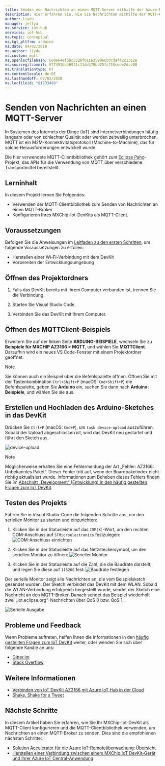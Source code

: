 ```yaml
---
title: Senden von Nachrichten an einen MQTT-Server mithilfe der Azure-MQTT-Clientbibliothek
description: Hier erfahren Sie, wie Sie Nachrichten mithilfe der MQTT-Clientbibliothek an einen MQTT-Broker senden. Außerdem erfahren Sie, wie Sie Ihr MXChip IoT DevKit als MQTT-Client konfigurieren.
author: liydu
manager: jeffya
ms.service: iot-hub
services: iot-hub
ms.topic: conceptual
ms.tgt_pltfrm: arduino
ms.date: 04/02/2018
ms.author: liydu
ms.custom: mqtt
ms.openlocfilehash: 600e64ef5bc3329f0116359066bdcdaf42c13e2e
ms.sourcegitcommit: 877491bd46921c11dd478bd25fc718ceee2dcc08
ms.translationtype: HT
ms.contentlocale: de-DE
ms.lasthandoff: 07/02/2020
ms.locfileid: "81733489"
---
```

# <a name="send-messages-to-an-mqtt-server"></a>Senden von Nachrichten an einen MQTT-Server

In Systemen des Internets der Dinge (IoT) sind Internetverbindungen häufig langsam oder von schlechter Qualität oder werden zeitweilig unterbrochen. MQTT ist ein M2M-Konnektivitätsprotokoll (Machine-to-Machine), das für solche Herausforderungen entwickelt wurde. 

Die hier verwendete MQTT-Clientbibliothek gehört zum [Eclipse Paho](https://www.eclipse.org/paho/)-Projekt, das APIs für die Verwendung von MQTT über verschiedene Transportmittel bereitstellt.

## <a name="what-you-learn"></a>Lerninhalt

In diesem Projekt lernen Sie Folgendes:
- Verwenden der MQTT-Clientbibliothek zum Senden von Nachrichten an einen MQTT-Broker
- Konfigurieren Ihres MXChip-Iot-DevKits als MQTT-Client.

## <a name="what-you-need"></a>Voraussetzungen

Befolgen Sie die Anweisungen im [Leitfaden zu den ersten Schritten](https://docs.microsoft.com/azure/iot-hub/iot-hub-arduino-iot-devkit-az3166-get-started), um folgende Voraussetzungen zu erfüllen:

* Herstellen einer Wi-Fi-Verbindung mit dem DevKit
* Vorbereiten der Entwicklungsumgebung

## <a name="open-the-project-folder"></a>Öffnen des Projektordners

1. Falls das DevKit bereits mit Ihrem Computer verbunden ist, trennen Sie die Verbindung.

2. Starten Sie Visual Studio Code.

3. Verbinden Sie das DevKit mit Ihrem Computer.

## <a name="open-the-mqttclient-sample"></a>Öffnen des MQTTClient-Beispiels

Erweitern Sie auf der linken Seite **ARDUINO-BEISPIELE**, wechseln Sie zu **Beispiele für MXCHIP AZ3166 > MQTT**, und wählen Sie **MQTTClient**. Daraufhin wird ein neues VS Code-Fenster mit einem Projektordner geöffnet.

> [!NOTE]
> Sie können auch ein Beispiel über die Befehlspalette öffnen. Öffnen Sie mit der Tastenkombination `Ctrl+Shift+P` (macOS: `Cmd+Shift+P`) die Befehlspalette, geben Sie **Arduino** ein, suchen Sie dann nach **Arduino: Beispiele**, und wählen Sie sie aus.

## <a name="build-and-upload-the-arduino-sketch-to-the-devkit"></a>Erstellen und Hochladen des Arduino-Sketches in das DevKit

Drücken Sie `Ctrl+P` (macOS: `Cmd+P`), um `task device-upload` auszuführen. Sobald der Upload abgeschlossen ist, wird das DevKit neu gestartet und führt den Sketch aus.

![device-upload](media/iot-hub-arduino-iot-devkit-az3166-mqtt-helloworld/device-upload.jpg)

> [!NOTE]
> Möglicherweise erhalten Sie eine Fehlermeldung der Art „Fehler: AZ3166: Unbekanntes Paket“. Dieser Fehler tritt auf, wenn der Boardpaketindex nicht richtig aktualisiert wurde. Informationen zum Beheben dieses Fehlers finden Sie im [Abschnitt „Development“ (Entwicklung) in den häufig gestellten Fragen zum IoT DevKit](https://microsoft.github.io/azure-iot-developer-kit/docs/faq/#development).

## <a name="test-the-project"></a>Testen des Projekts

Führen Sie in Visual Studio-Code die folgenden Schritte aus, um den seriellen Monitor zu starten und einzurichten:

1. Klicken Sie in der Statusleiste auf das `COM[X]`-Wort, um den rechten COM-Anschluss auf `STMicroelectronics` festzulegen: ![COM-Anschluss einrichten](media/iot-hub-arduino-iot-devkit-az3166-mqtt-helloworld/set-com-port.jpg)

2. Klicken Sie in der Statusleiste auf das Netzsteckersymbol, um den seriellen Monitor zu öffnen: ![Serieller Monitor](media/iot-hub-arduino-iot-devkit-az3166-mqtt-helloworld/serial-monitor.jpg)
  
3. Klicken Sie in der Statusleiste auf die Zahl, die die Baudrate darstellt, und legen Sie diese auf `115200` fest: ![Baudrate festlegen](media/iot-hub-arduino-iot-devkit-az3166-mqtt-helloworld/set-baud-rate.jpg)

Der serielle Monitor zeigt alle Nachrichten an, die vom Beispielsketch gesendet wurden. Der Sketch verbindet das DevKit mit dem WLAN. Sobald die WLAN-Verbindung erfolgreich hergestellt wurde, sendet der Sketch eine Nachricht an den MQTT-Broker. Danach sendet das Beispiel wiederholt zwei „iot.eclipse.org“-Nachrichten über QoS 0 bzw. QoS 1.

![Serielle Ausgabe](media/iot-hub-arduino-iot-devkit-az3166-mqtt-helloworld/serial-output.jpg)

## <a name="problems-and-feedback"></a>Probleme und Feedback

Wenn Probleme auftreten, helfen Ihnen die Informationen in den [häufig gestellten Fragen zum IoT DevKit](https://microsoft.github.io/azure-iot-developer-kit/docs/faq/) weiter, oder wenden Sie sich über folgende Kanäle an uns:

* [Gitter.im](https://gitter.im/Microsoft/azure-iot-developer-kit)
* [Stack Overflow](https://stackoverflow.com/questions/tagged/iot-devkit)

## <a name="see-also"></a>Weitere Informationen

* [Verbinden von IoT DevKit AZ3166 mit Azure IoT Hub in der Cloud](iot-hub-arduino-iot-devkit-az3166-get-started.md)
* [Shake, Shake for a Tweet](iot-hub-arduino-iot-devkit-az3166-retrieve-twitter-message.md)

## <a name="next-steps"></a>Nächste Schritte

In diesem Artikel haben Sie erfahren, wie Sie Ihr MXChip-Iot-DevKit als MQTT-Client konfigurieren und die MQTT-Clientbibliothek verwenden, um Nachrichten an einen MQTT-Broker zu senden. Dies sind die empfohlenen nächsten Schritte:

* [Solution Accelerator für die Azure IoT-Remoteüberwachung: Übersicht](https://docs.microsoft.com/azure/iot-suite/)
* [Herstellen einer Verbindung zwischen einem MXChip IoT DevKit-Gerät und Ihrer Azure IoT Central-Anwendung](/azure/iot-central/core/howto-connect-devkit)

